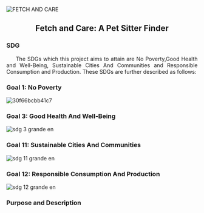![FETCH AND CARE](https://github.com/yanishiii/Fetch-and-Care-A-Pet-Sitter-Finder-in-Ibaan-Batangas/assets/91609880/9709d5e3-a5d1-409f-a393-d5de0f7a5ee4)
<h2 align="center">Fetch and Care: A Pet Sitter Finder

<h3> SDG </h3> <i class="fa-solid fa-1"></i>

<p align=justify> &nbsp;&nbsp;&nbsp;&nbsp; The SDGs which this project aims to attain are No Poverty,Good Health and Well-Being, Sustainable Cities And Communities and Responsible Consumption and Production. These SDGs are further described as follows:

<h3>Goal 1: No Poverty</h3> <i class="fa-solid fa-1"></i>

![30f66bcbb41c7](https://github.com/yanishiii/Fetch-and-Care-A-Pet-Sitter-Finder-in-Ibaan-Batangas/assets/91609880/92b66583-480c-45e9-9a55-2a71405aabb7)

<h3>Goal 3: Good Health And Well-Being</h3> <i class="fa-solid fa-1"></i>

![sdg 3 grande en](https://github.com/yanishiii/Fetch-and-Care-A-Pet-Sitter-Finder-in-Ibaan-Batangas/assets/91609880/c60a6f3f-2db8-447a-b546-c1c01f8d0070)

<h3>Goal 11: Sustainable Cities And Communities</h3> <i class="fa-solid fa-1"></i>

![sdg 11 grande en](https://github.com/yanishiii/Fetch-and-Care-A-Pet-Sitter-Finder-in-Ibaan-Batangas/assets/91609880/44ed2fe8-9461-494e-9da9-e6b3c9dc1e7d)

<h3>Goal 12: Responsible Consumption And Production</h3> <i class="fa-solid fa-1"></i>

![sdg 12 grande en](https://github.com/yanishiii/Fetch-and-Care-A-Pet-Sitter-Finder-in-Ibaan-Batangas/assets/91609880/24dcba90-0a00-4fb4-89c4-3757afa25542)

 <h3> Purpose and Description </h3> <i class="fa-solid fa-1"></i>
